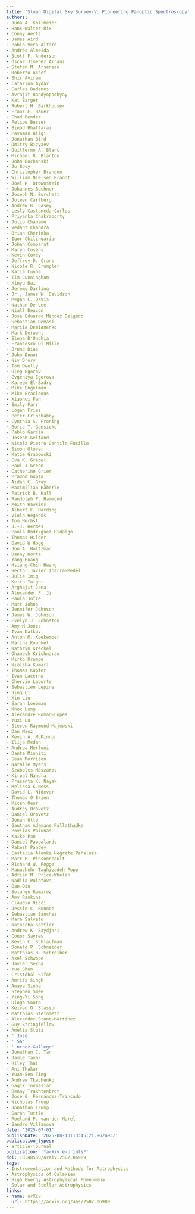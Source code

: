 ```yaml
---
title: 'Sloan Digital Sky Survey-V: Pioneering Panoptic Spectroscopy'
authors:
- Juna A. Kollmeier
- Hans-Walter Rix
- Conny Aerts
- James Aird
- Pablo Vera Alfaro
- Andrés Almeida
- Scott F. Anderson
- Óscar Jiménez Arranz
- Stefan M. Arseneau
- Roberto Assef
- Shir Aviram
- Catarina Aydar
- Carles Badenes
- Avrajit Bandyopadhyay
- Kat Barger
- Robert H. Barkhouser
- Franz E. Bauer
- Chad Bender
- Felipe Besser
- Binod Bhattarai
- Pavaman Bilgi
- Jonathan Bird
- Dmitry Bizyaev
- Guillermo A. Blanc
- Michael R. Blanton
- John Bochanski
- Jo Bovy
- Christopher Brandon
- William Nielsen Brandt
- Joel R. Brownstein
- Johannes Buchner
- Joseph N. Burchett
- Joleen Carlberg
- Andrew R. Casey
- Lesly Castaneda-Carlos
- Priyanka Chakraborty
- Julio Chanamé
- Vedant Chandra
- Brian Cherinka
- Igor Chilingarian
- Johan Comparat
- Maren Cosens
- Kevin Covey
- Jeffrey D. Crane
- Nicole R. Crumpler
- Katia Cunha
- Tim Cunningham
- Xinyu Dai
- Jeremy Darling
- Jr., James W. Davidson
- Megan C. Davis
- Nathan De Lee
- Niall Deacon
- José Eduardo Méndez Delgado
- Sebastian Demasi
- Mariia Demianenko
- Mark Derwent
- Elena D'Onghia
- Francesco Di Mille
- Bruno Dias
- John Donor
- Niv Drory
- Tom Dwelly
- Oleg Egorov
- Evgeniya Egorova
- Kareem El-Badry
- Mike Engelman
- Mike Eracleous
- Xiaohui Fan
- Emily Farr
- Logan Fries
- Peter Frinchaboy
- Cynthia S. Froning
- Boris T. Gänsicke
- Pablo Garcı́a
- Joseph Gelfand
- Nicola Pietro Gentile Fusillo
- Simon Glover
- Katie Grabowski
- Eva K. Grebel
- Paul J Green
- Catherine Grier
- Pramod Gupta
- Aidan C. Gray
- Maximilian Häberle
- Patrick B. Hall
- Randolph P. Hammond
- Keith Hawkins
- Albert C. Harding
- Viola Hegedűs
- Tom Herbst
- J.~J. Hermes
- Paola Rodr\ǵuez Hidalgo
- Thomas Hilder
- David W Hogg
- Jon A. Holtzman
- Danny Horta
- Yang Huang
- Hsiang-Chih Hwang
- Hector Javier Ibarra-Medel
- Julie Imig
- Keith Inight
- Arghajit Jana
- Alexander P. Ji
- Paula Jofre
- Matt Johns
- Jennifer Johnson
- James W. Johnson
- Evelyn J. Johnston
- Amy M Jones
- Ivan Katkov
- Anton M. Koekemoer
- Marina Kounkel
- Kathryn Kreckel
- Dhanesh Krishnarao
- Mirko Krumpe
- Nimisha Kumari
- Thomas Kupfer
- Ivan Lacerna
- Chervin Laporte
- Sebastien Lepine
- Jing Li
- Xin Liu
- Sarah Loebman
- Knox Long
- Alexandre Roman-Lopes
- Yuxi Lu
- Steven Raymond Majewski
- Dan Maoz
- Kevin A. McKinnon
- Ilija Medan
- Andrea Merloni
- Dante Minniti
- Sean Morrison
- Natalie Myers
- Szabolcs Mészáros
- Kirpal Nandra
- Prasanta K. Nayak
- Melissa K Ness
- David L. Nidever
- Thomas O'Brien
- Micah Oeur
- Audrey Oravetz
- Daniel Oravetz
- Jonah Otto
- Gautham Adamane Pallathadka
- Povilas Palunas
- Kaike Pan
- Daniel Pappalardo
- Rakesh Pandey
- Castalia Alenka Negrete Peñaloza
- Marc H. Pinsonneault
- Richard W. Pogge
- Manuchehr Taghizadeh Popp
- Adrian M. Price-Whelan
- Nadiia Pulatova
- Dan Qiu
- Solange Ramirez
- Amy Rankine
- Claudio Ricci
- Jessie C. Runnoe
- Sebastian Sanchez
- Mara Salvato
- Natascha Sattler
- Andrew K. Saydjari
- Conor Sayres
- Kevin C. Schlaufman
- Donald P. Schneider
- Matthias R. Schreiber
- Axel Schwope
- Javier Serna
- Yue Shen
- Cristóbal Sifón
- Amrita Singh
- Amaya Sinha
- Stephen Smee
- Ying-Yi Song
- Diogo Souto
- Keivan G. Stassun
- Matthias Steinmetz
- Alexander Stone-Martinez
- Guy Stringfellow
- Amelia Stutz
- ' José'
- ' Sá'
- ' nchez-Gallego'
- Jonathan C. Tan
- Jamie Tayar
- Riley Thai
- Ani Thakar
- Yuan-Sen Ting
- Andrew Tkachenko
- Gagik Tovmasian
- Benny Trakhtenbrot
- José G. Fernández-Trincado
- Nicholas Troup
- Jonathan Trump
- Sarah Tuttle
- Roeland P. van der Marel
- Sandro Villanova
date: '2025-07-01'
publishDate: '2025-08-13T13:45:21.862493Z'
publication_types:
- article-journal
publication: '*arXiv e-prints*'
doi: 10.48550/arXiv.2507.06989
tags:
- Instrumentation and Methods for Astrophysics
- Astrophysics of Galaxies
- High Energy Astrophysical Phenomena
- Solar and Stellar Astrophysics
links:
- name: arXiv
  url: https://arxiv.org/abs/2507.06989
---
```

